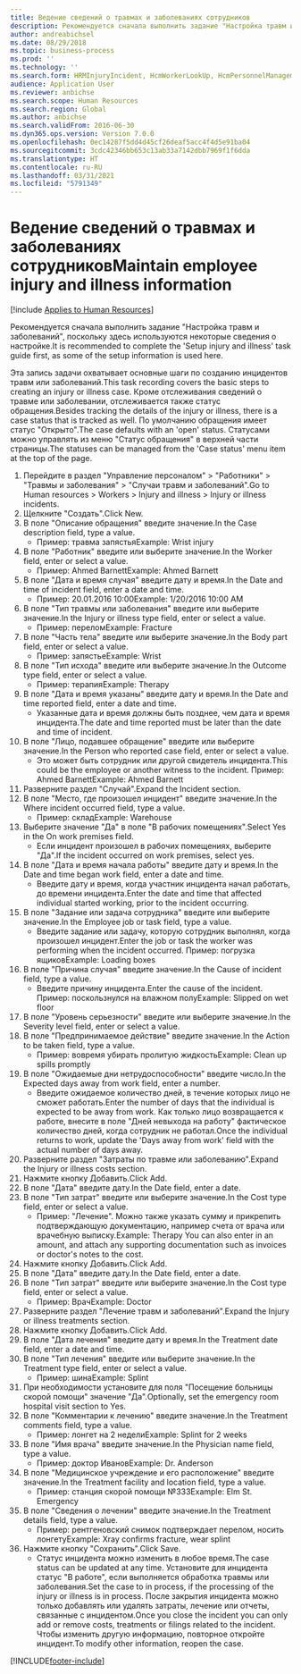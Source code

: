 ```yaml
---
title: Ведение сведений о травмах и заболеваниях сотрудников
description: Рекомендуется сначала выполнить задание "Настройка травм и заболеваний", поскольку здесь используются некоторые сведения о настройке.
author: andreabichsel
ms.date: 08/29/2018
ms.topic: business-process
ms.prod: ''
ms.technology: ''
ms.search.form: HRMInjuryIncident, HcmWorkerLookUp, HcmPersonnelManagementWorkspace
audience: Application User
ms.reviewer: anbichse
ms.search.scope: Human Resources
ms.search.region: Global
ms.author: anbichse
ms.search.validFrom: 2016-06-30
ms.dyn365.ops.version: Version 7.0.0
ms.openlocfilehash: 0ec14287f5dd4d45cf26deaf5acc4f4d5e91ba04
ms.sourcegitcommit: 3cdc42346bb653c13ab33a7142dbb7969f1f6dda
ms.translationtype: HT
ms.contentlocale: ru-RU
ms.lasthandoff: 03/31/2021
ms.locfileid: "5791349"
---
```

# <a name="maintain-employee-injury-and-illness-information"></a><span data-ttu-id="be819-103">Ведение сведений о травмах и заболеваниях сотрудников</span><span class="sxs-lookup"><span data-stu-id="be819-103">Maintain employee injury and illness information</span></span>

[!include [Applies to Human Resources](../includes/applies-to-hr.md)]



<span data-ttu-id="be819-104">Рекомендуется сначала выполнить задание "Настройка травм и заболеваний", поскольку здесь используются некоторые сведения о настройке.</span><span class="sxs-lookup"><span data-stu-id="be819-104">It is recommended to complete the 'Setup injury and illness' task guide first, as some of the setup information is used here.</span></span> 



<span data-ttu-id="be819-105">Эта запись задачи охватывает основные шаги по созданию инцидентов травм или заболеваний.</span><span class="sxs-lookup"><span data-stu-id="be819-105">This task recording covers the basic steps to creating an injury or illness case.</span></span> <span data-ttu-id="be819-106">Кроме отслеживания сведений о травме или заболевании, отслеживается также статус обращения.</span><span class="sxs-lookup"><span data-stu-id="be819-106">Besides tracking the details of the injury or illness, there is a case status that is tracked as well.</span></span>  <span data-ttu-id="be819-107">По умолчанию обращения имеет статус "Открыто".</span><span class="sxs-lookup"><span data-stu-id="be819-107">The case defaults with an 'open' status.</span></span>  <span data-ttu-id="be819-108">Статусами можно управлять из меню "Статус обращения" в верхней части страницы.</span><span class="sxs-lookup"><span data-stu-id="be819-108">The statuses can be managed from the 'Case status' menu item at the top of the page.</span></span>

1. <span data-ttu-id="be819-109">Перейдите в раздел "Управление персоналом" > "Работники" > "Травмы и заболевания" > "Случаи травм и заболеваний".</span><span class="sxs-lookup"><span data-stu-id="be819-109">Go to Human resources > Workers > Injury and illness > Injury or illness incidents.</span></span>
2. <span data-ttu-id="be819-110">Щелкните "Создать".</span><span class="sxs-lookup"><span data-stu-id="be819-110">Click New.</span></span>
3. <span data-ttu-id="be819-111">В поле "Описание обращения" введите значение.</span><span class="sxs-lookup"><span data-stu-id="be819-111">In the Case description field, type a value.</span></span>
    * <span data-ttu-id="be819-112">Пример: травма запястья</span><span class="sxs-lookup"><span data-stu-id="be819-112">Example:  Wrist injury</span></span>  
4. <span data-ttu-id="be819-113">В поле "Работник" введите или выберите значение.</span><span class="sxs-lookup"><span data-stu-id="be819-113">In the Worker field, enter or select a value.</span></span>
    * <span data-ttu-id="be819-114">Пример: Ahmed Barnett</span><span class="sxs-lookup"><span data-stu-id="be819-114">Example: Ahmed Barnett</span></span>  
5. <span data-ttu-id="be819-115">В поле "Дата и время случая" введите дату и время.</span><span class="sxs-lookup"><span data-stu-id="be819-115">In the Date and time of incident field, enter a date and time.</span></span>
    * <span data-ttu-id="be819-116">Пример: 20.01.2016 10:00</span><span class="sxs-lookup"><span data-stu-id="be819-116">Example:  1/20/2016 10:00 AM</span></span>  
6. <span data-ttu-id="be819-117">В поле "Тип травмы или заболевания" введите или выберите значение.</span><span class="sxs-lookup"><span data-stu-id="be819-117">In the Injury or illness type field, enter or select a value.</span></span>
    * <span data-ttu-id="be819-118">Пример: перелом</span><span class="sxs-lookup"><span data-stu-id="be819-118">Example:  Fracture</span></span>  
7. <span data-ttu-id="be819-119">В поле "Часть тела" введите или выберите значение.</span><span class="sxs-lookup"><span data-stu-id="be819-119">In the Body part field, enter or select a value.</span></span>
    * <span data-ttu-id="be819-120">Пример: запястье</span><span class="sxs-lookup"><span data-stu-id="be819-120">Example:  Wrist</span></span>  
8. <span data-ttu-id="be819-121">В поле "Тип исхода" введите или выберите значение.</span><span class="sxs-lookup"><span data-stu-id="be819-121">In the Outcome type field, enter or select a value.</span></span>
    * <span data-ttu-id="be819-122">Пример: терапия</span><span class="sxs-lookup"><span data-stu-id="be819-122">Example:  Therapy</span></span>  
9. <span data-ttu-id="be819-123">В поле "Дата и время указаны" введите дату и время.</span><span class="sxs-lookup"><span data-stu-id="be819-123">In the Date and time reported field, enter a date and time.</span></span>
    * <span data-ttu-id="be819-124">Указанные дата и время должны быть позднее, чем дата и время инцидента.</span><span class="sxs-lookup"><span data-stu-id="be819-124">The date and time reported must be later than the date and time of incident.</span></span>  
10. <span data-ttu-id="be819-125">В поле "Лицо, подавшее обращение" введите или выберите значение.</span><span class="sxs-lookup"><span data-stu-id="be819-125">In the Person who reported case field, enter or select a value.</span></span>
    * <span data-ttu-id="be819-126">Это может быть сотрудник или другой свидетель инцидента.</span><span class="sxs-lookup"><span data-stu-id="be819-126">This could be the employee or another witness to the incident.</span></span>  <span data-ttu-id="be819-127">Пример: Ahmed Barnett</span><span class="sxs-lookup"><span data-stu-id="be819-127">Example: Ahmed Barnett</span></span>  
11. <span data-ttu-id="be819-128">Разверните раздел "Случай".</span><span class="sxs-lookup"><span data-stu-id="be819-128">Expand the Incident section.</span></span>
12. <span data-ttu-id="be819-129">В поле "Место, где произошел инцидент" введите значение.</span><span class="sxs-lookup"><span data-stu-id="be819-129">In the Where incident occurred field, type a value.</span></span>
    * <span data-ttu-id="be819-130">Пример: склад</span><span class="sxs-lookup"><span data-stu-id="be819-130">Example:  Warehouse</span></span>  
13. <span data-ttu-id="be819-131">Выберите значение "Да" в поле "В рабочих помещениях".</span><span class="sxs-lookup"><span data-stu-id="be819-131">Select Yes in the On work premises field.</span></span>
    * <span data-ttu-id="be819-132">Если инцидент произошел в рабочих помещениях, выберите "Да".</span><span class="sxs-lookup"><span data-stu-id="be819-132">If the incident occurred on work premises, select yes.</span></span>  
14. <span data-ttu-id="be819-133">В поле "Дата и время начала работы" введите дату и время.</span><span class="sxs-lookup"><span data-stu-id="be819-133">In the Date and time began work field, enter a date and time.</span></span>
    * <span data-ttu-id="be819-134">Введите дату и время, когда участник инцидента начал работать, до времени инцидента.</span><span class="sxs-lookup"><span data-stu-id="be819-134">Enter the date and time that affected individual started working, prior to the incident occurring.</span></span>  
15. <span data-ttu-id="be819-135">В поле "Задание или задача сотрудника" введите или выберите значение.</span><span class="sxs-lookup"><span data-stu-id="be819-135">In the Employee job or task field, type a value.</span></span>
    * <span data-ttu-id="be819-136">Введите задание или задачу, которую сотрудник выполнял, когда произошел инцидент.</span><span class="sxs-lookup"><span data-stu-id="be819-136">Enter the job or task the worker was performing when the incident occurred.</span></span>  <span data-ttu-id="be819-137">Пример: погрузка ящиков</span><span class="sxs-lookup"><span data-stu-id="be819-137">Example:  Loading boxes</span></span>  
16. <span data-ttu-id="be819-138">В поле "Причина случая" введите значение.</span><span class="sxs-lookup"><span data-stu-id="be819-138">In the Cause of incident field, type a value.</span></span>
    * <span data-ttu-id="be819-139">Введите причину инцидента.</span><span class="sxs-lookup"><span data-stu-id="be819-139">Enter the cause of the incident.</span></span>  <span data-ttu-id="be819-140">Пример: поскользнулся на влажном полу</span><span class="sxs-lookup"><span data-stu-id="be819-140">Example:  Slipped on wet floor</span></span>  
17. <span data-ttu-id="be819-141">В поле "Уровень серьезности" введите или выберите значение.</span><span class="sxs-lookup"><span data-stu-id="be819-141">In the Severity level field, enter or select a value.</span></span>
18. <span data-ttu-id="be819-142">В поле "Предпринимаемое действие" введите значение.</span><span class="sxs-lookup"><span data-stu-id="be819-142">In the Action to be taken field, type a value.</span></span>
    * <span data-ttu-id="be819-143">Пример: вовремя убирать пролитую жидкость</span><span class="sxs-lookup"><span data-stu-id="be819-143">Example:  Clean up spills promptly</span></span>  
19. <span data-ttu-id="be819-144">В поле "Ожидаемые дни нетрудоспособности" введите число.</span><span class="sxs-lookup"><span data-stu-id="be819-144">In the Expected days away from work field, enter a number.</span></span>
    * <span data-ttu-id="be819-145">Введите ожидаемое количество дней, в течение которых лицо не сможет работать.</span><span class="sxs-lookup"><span data-stu-id="be819-145">Enter the number of days that the individual is expected to be away from work.</span></span>  <span data-ttu-id="be819-146">Как только лицо возвращается к работе, внесите в поле "Дней невыхода на работу" фактическое количество дней, когда сотрудник не работал.</span><span class="sxs-lookup"><span data-stu-id="be819-146">Once the individual returns to work, update the 'Days away from work' field with the actual number of days away.</span></span>  
20. <span data-ttu-id="be819-147">Разверните раздел "Затраты по травме или заболеванию".</span><span class="sxs-lookup"><span data-stu-id="be819-147">Expand the Injury or illness costs section.</span></span>
21. <span data-ttu-id="be819-148">Нажмите кнопку Добавить.</span><span class="sxs-lookup"><span data-stu-id="be819-148">Click Add.</span></span>
22. <span data-ttu-id="be819-149">В поле "Дата" введите дату.</span><span class="sxs-lookup"><span data-stu-id="be819-149">In the Date field, enter a date.</span></span>
23. <span data-ttu-id="be819-150">В поле "Тип затрат" введите или выберите значение.</span><span class="sxs-lookup"><span data-stu-id="be819-150">In the Cost type field, enter or select a value.</span></span>
    * <span data-ttu-id="be819-151">Пример: "Лечение". Можно также указать сумму и прикрепить подтверждающую документацию, например счета от врача или врачебную выписку.</span><span class="sxs-lookup"><span data-stu-id="be819-151">Example:  Therapy    You can also enter in an amount, and attach any supporting documentation such as invoices or doctor's notes to the cost.</span></span>  
24. <span data-ttu-id="be819-152">Нажмите кнопку Добавить.</span><span class="sxs-lookup"><span data-stu-id="be819-152">Click Add.</span></span>
25. <span data-ttu-id="be819-153">В поле "Дата" введите дату.</span><span class="sxs-lookup"><span data-stu-id="be819-153">In the Date field, enter a date.</span></span>
26. <span data-ttu-id="be819-154">В поле "Тип затрат" введите или выберите значение.</span><span class="sxs-lookup"><span data-stu-id="be819-154">In the Cost type field, enter or select a value.</span></span>
    * <span data-ttu-id="be819-155">Пример: Врач</span><span class="sxs-lookup"><span data-stu-id="be819-155">Example: Doctor</span></span>  
27. <span data-ttu-id="be819-156">Разверните раздел "Лечение травм и заболеваний".</span><span class="sxs-lookup"><span data-stu-id="be819-156">Expand the Injury or illness treatments section.</span></span>
28. <span data-ttu-id="be819-157">Нажмите кнопку Добавить.</span><span class="sxs-lookup"><span data-stu-id="be819-157">Click Add.</span></span>
29. <span data-ttu-id="be819-158">В поле "Дата лечения" введите дату и время.</span><span class="sxs-lookup"><span data-stu-id="be819-158">In the Treatment date field, enter a date and time.</span></span>
30. <span data-ttu-id="be819-159">В поле "Тип лечения" введите или выберите значение.</span><span class="sxs-lookup"><span data-stu-id="be819-159">In the Treatment type field, enter or select a value.</span></span>
    * <span data-ttu-id="be819-160">Пример: шина</span><span class="sxs-lookup"><span data-stu-id="be819-160">Example:  Splint</span></span>  
31. <span data-ttu-id="be819-161">При необходимости установите для поля "Посещение больницы скорой помощи" значение "Да".</span><span class="sxs-lookup"><span data-stu-id="be819-161">Optionally, set the emergency room hospital visit section to Yes.</span></span>
32. <span data-ttu-id="be819-162">В поле "Комментарии к лечению" введите значение.</span><span class="sxs-lookup"><span data-stu-id="be819-162">In the Treatment comments field, type a value.</span></span>
    * <span data-ttu-id="be819-163">Пример: лонгет на 2 недели</span><span class="sxs-lookup"><span data-stu-id="be819-163">Example:  Splint for 2 weeks</span></span>  
33. <span data-ttu-id="be819-164">В поле "Имя врача" введите значение.</span><span class="sxs-lookup"><span data-stu-id="be819-164">In the Physician name field, type a value.</span></span>
    * <span data-ttu-id="be819-165">Пример: доктор Иванов</span><span class="sxs-lookup"><span data-stu-id="be819-165">Example:  Dr. Anderson</span></span>  
34. <span data-ttu-id="be819-166">В поле "Медицинское учреждение и его расположение" введите значение.</span><span class="sxs-lookup"><span data-stu-id="be819-166">In the Treatment facility and location field, type a value.</span></span>
    * <span data-ttu-id="be819-167">Пример: станция скорой помощи №333</span><span class="sxs-lookup"><span data-stu-id="be819-167">Example:  Elm St. Emergency</span></span>  
35. <span data-ttu-id="be819-168">В поле "Сведения о лечении" введите значение.</span><span class="sxs-lookup"><span data-stu-id="be819-168">In the Treatment details field, type a value.</span></span>
    * <span data-ttu-id="be819-169">Пример: рентгеновский снимок подтверждает перелом, носить лонгету</span><span class="sxs-lookup"><span data-stu-id="be819-169">Example:  Xray confirms fracture, wear splint</span></span>  
36. <span data-ttu-id="be819-170">Нажмите кнопку "Сохранить".</span><span class="sxs-lookup"><span data-stu-id="be819-170">Click Save.</span></span>
    * <span data-ttu-id="be819-171">Статус инцидента можно изменить в любое время.</span><span class="sxs-lookup"><span data-stu-id="be819-171">The case status can be updated at any time.</span></span>  <span data-ttu-id="be819-172">Установите для инцидента статус "В работе", если выполняется обработка травмы или заболевания.</span><span class="sxs-lookup"><span data-stu-id="be819-172">Set the case to in process, if the processing of the injury or illness is in process.</span></span>  <span data-ttu-id="be819-173">После закрытия инцидента можно только добавлять или удалять затраты, лечение или отчеты, связанные с инцидентом.</span><span class="sxs-lookup"><span data-stu-id="be819-173">Once you close the incident you can only add or remove costs, treatments or filings related to the incident.</span></span>  <span data-ttu-id="be819-174">Чтобы изменить другую информацию, повторное откройте инцидент.</span><span class="sxs-lookup"><span data-stu-id="be819-174">To modify other information, reopen the case.</span></span>  



[!INCLUDE[footer-include](../includes/footer-banner.md)]